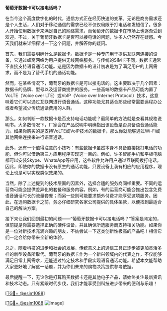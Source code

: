 **葡萄牙数据卡可以接电话吗？**

在当今这个高度数字化的时代，通信方式正在经历快速的变革。无论是商务需求还是个人生活，人们对于移动通信的需求已经不仅仅局限于打电话和发短信了。很多人开始使用数据卡来满足自己的网络需求，而葡萄牙的数据卡在市场上也逐渐受到欢迎。不过，关于葡萄牙数据卡是否可以接电话的问题，许多人仍然存在疑惑。今天我们就来详细探讨一下这个问题，并解答你的疑问。

首先，我们需要明确什么是数据卡。数据卡是一种专门用于提供互联网连接的设备，它通过蜂窝网络为用户提供无线网络服务。与传统的SIM卡不同，数据卡通常不直接支持语音通话功能。这是因为数据卡的设计初衷是为了满足用户的上网需求，而不是为了替代手机的通话功能。

然而，在某些情况下，葡萄牙的数据卡是可以接电话的。这主要取决于几个因素：数据卡的品牌、型号以及运营商提供的服务。一些高端的数据卡产品可能内置了VoLTE（Voice over LTE）或VoIP（Voice over Internet Protocol）技术，这意味着它们可以通过互联网进行语音通话。这种功能尤其适合那些经常需要远程办公或者希望减少传统通话费用的人群。

那么，如何判断一款数据卡是否支持电话功能呢？最简单的方法就是查看其规格说明书。大多数情况下，厂家会在产品说明中明确指出该设备是否具备语音通话能力。如果你购买的是支持VoLTE或VoIP技术的数据卡，那么你就能够通过Wi-Fi或其他网络连接来进行语音通话。

此外，还有一个值得注意的小技巧：有些数据卡虽然本身不具备直接拨打电话的功能，但你可以借助第三方应用程序实现这一目的。例如，许多智能手机和平板电脑都可以安装Skype、WhatsApp等应用，这些软件允许用户通过互联网拨打电话。因此，即使你的数据卡没有原生的通话功能，只要设备上装有相应的应用程序，理论上也是可以实现类似效果的。

当然，除了上述提到的技术层面的因素外，选择合适的服务商同样重要。不同的运营商可能会提供差异化的套餐和服务内容。例如，有的运营商可能会推出包含免费语音通话时长的流量套餐；而另一些则可能要求额外付费才能享受这项服务。因此，在选购数据卡之前，务必仔细研究各家公司提供的具体条款，以便找到最适合自己的解决方案。

接下来让我们回到最初的问题——“葡萄牙数据卡可以接电话吗？”答案是肯定的，但前提是你需要选择正确的硬件设备，并且确保所选服务商支持相关功能。如果你是一位对新技术充满兴趣的朋友，不妨尝试一下这类创新性极高的产品吧！相信它们一定会给你带来全新的体验。

总之，随着科技的进步和社会的发展，传统意义上的通信工具正逐步被更加灵活多样的新型设备所取代。葡萄牙的数据卡作为一个新兴领域内的代表之作，不仅能够满足日常上网需求，还能通过特定技术和手段实现语音通话功能。希望本文能帮助大家更好地了解这一话题，并为你们未来的购物决策提供参考依据。

最后提醒一下，无论你是打算购买数据卡还是其他电子产品，请始终关注最新资讯和技术动态。只有紧跟时代步伐，我们才能享受到科技进步带来的便利与乐趣！

[[TG💪+ @esim1088](https://t.me/s/esim1088)] 

[[TG💪+ @esim1088](https://t.me/s/esim1088) ![Image](https://i.postimg.cc/4NQfJmqS/Snipaste-2025-05-13-00-14-12.png)]